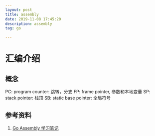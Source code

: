 ```yaml
---
layout: post
title: assembly
date: 2019-11-08 17:45:20
description: assembly
tag: go

---
```




# 汇编介绍
## 概念
PC: program counter: 跳转，分支
FP: frame pointer, 参数和本地变量
SP: stack pointer: 栈顶
SB: static base pointer: 全局符号

## 参考资料
1. [Go Assembly 学习笔记](https://studygolang.com/articles/10904)